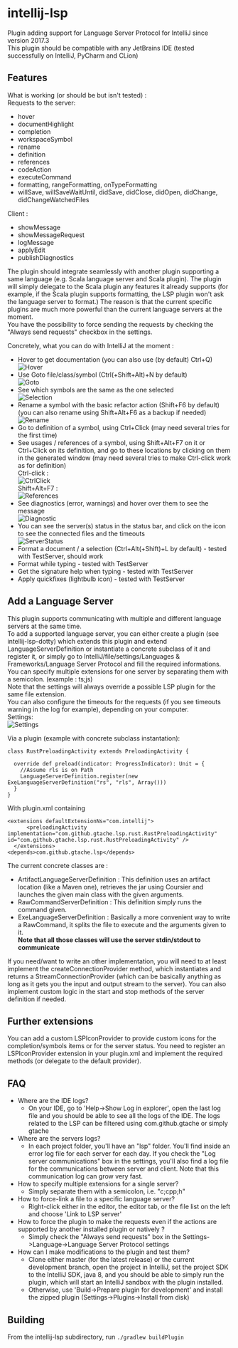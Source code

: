 # intellij-lsp
Plugin adding support for Language Server Protocol for IntelliJ since version 2017.3     
This plugin should be compatible with any JetBrains IDE (tested successfully on IntelliJ, PyCharm and CLion)    

## Features
What is working (or should be but isn't tested) :      
Requests to the server:     
- hover     
- documentHighlight     
- completion     
- workspaceSymbol     
- rename     
- definition     
- references     
- codeAction     
- executeCommand    
- formatting, rangeFormatting, onTypeFormatting    
- willSave, willSaveWaitUntil, didSave, didClose, didOpen, didChange, didChangeWatchedFiles   

Client :      
- showMessage     
- showMessageRequest    
- logMessage    
- applyEdit    
- publishDiagnostics

The plugin should integrate seamlessly with another plugin supporting a same language (e.g. Scala language server and Scala plugin). The plugin will simply delegate to the Scala plugin any features it already supports (for example, if the Scala plugin supports formatting, the LSP plugin won't ask the language server to format.) The reason is that the current specific plugins are much more powerful than the current language servers at the moment.    
You have the possibility to force sending the requests by checking the "Always send requests" checkbox in the settings.

Concretely, what you can do with IntelliJ at the moment :     
- Hover to get documentation (you can also use (by default) Ctrl+Q)    
![Hover](https://github.com/gtache/intellij-lsp/blob/master/doc/images/hover.gif "HoverGif")
- Use Goto file/class/symbol (Ctrl(+Shift+Alt)+N by default)    
![Goto](https://github.com/gtache/intellij-lsp/blob/master/doc/images/goto.gif "GotoGif")
- See which symbols are the same as the one selected   
![Selection](https://github.com/gtache/intellij-lsp/blob/master/doc/images/selection.gif "SelectionGif")
- Rename a symbol with the basic refactor action (Shift+F6 by default) (you can also rename using Shift+Alt+F6 as a backup if needed)         
![Rename](https://github.com/gtache/intellij-lsp/blob/master/doc/images/rename.gif "RenameGif")
- Go to definition of a symbol, using Ctrl+Click (may need several tries for the first time)    
- See usages / references of a symbol, using Shift+Alt+F7 on it or Ctrl+Click on its definition, and go to these locations by clicking on them in the generated window (may need several tries to make Ctrl-click work as for definition)    
Ctrl-click :     
![CtrlClick](https://github.com/gtache/intellij-lsp/blob/master/doc/images/ctrlClick.gif "CtrlClickGif")    
Shift+Alt+F7 :     
![References](https://github.com/gtache/intellij-lsp/blob/master/doc/images/references.gif "ReferencesGif")     
- See diagnostics (error, warnings) and hover over them to see the message    
![Diagnostic](https://github.com/gtache/intellij-lsp/blob/master/doc/images/diagnostic.gif "DiagnosticGif")    
- You can see the server(s) status in the status bar, and click on the icon to see the connected files and the timeouts    
![ServerStatus](https://github.com/gtache/intellij-lsp/blob/master/doc/images/server_status.gif "StatusGif")    
- Format a document / a selection (Ctrl+Alt(+Shift)+L by default) - tested with TestServer, should work     
- Format while typing - tested with TestServer    
- Get the signature help when typing - tested with TestServer     
- Apply quickfixes (lightbulb icon) - tested with TestServer     

## Add a Language Server
This plugin supports communicating with multiple and different language servers at the same time.    
To add a supported language server, you can either create a plugin (see intellij-lsp-dotty) which extends this plugin and extend LanguageServerDefinition or instantiate a concrete subclass of it and register it, or simply go to IntelliJ/file/settings/Languages & Frameworks/Language Server Protocol and fill the required informations. You can specify multiple extensions for one server by separating them with a semicolon. (example : ts;js)        
Note that the settings will always override a possible LSP plugin for the same file extension.    
You can also configure the timeouts for the requests (if you see timeouts warning in the log for example), depending on your computer.    
Settings:    
![Settings](https://github.com/gtache/intellij-lsp/blob/master/doc/images/settings.gif "SettingsGif")

Via a plugin (example with concrete subclass instantation):
```
class RustPreloadingActivity extends PreloadingActivity {

  override def preload(indicator: ProgressIndicator): Unit = {
    //Assume rls is on Path
    LanguageServerDefinition.register(new ExeLanguageServerDefinition("rs", "rls", Array()))
  }
}
```    

With plugin.xml containing
```
<extensions defaultExtensionNs="com.intellij">
      <preloadingActivity implementation="com.github.gtache.lsp.rust.RustPreloadingActivity" id="com.github.gtache.lsp.rust.RustPreloadingActivity" />
  </extensions>
<depends>com.github.gtache.lsp</depends>
```

The current concrete classes are :      
- ArtifactLanguageServerDefinition : This definition uses an artifact location (like a Maven one), retrieves the jar using Coursier and launches the given main class with the given arguments.
- RawCommandServerDefinition : This definition simply runs the command given.
- ExeLanguageServerDefinition : Basically a more convenient way to write a RawCommand, it splits the file to execute and the arguments given to it.    
**Note that all those classes will use the server stdin/stdout to communicate**

If you need/want to write an other implementation, you will need to at least implement the createConnectionProvider method, which instantiates and returns a StreamConnectionProvider (which can be basically anything as long as it gets you the input and output stream to the server). You can also implement custom logic in the start and stop methods of the server definition if needed.

## Further extensions
You can add a custom LSPIconProvider to provide custom icons for the completion/symbols items or for the server status. You need to register an LSPIconProvider extension in your plugin.xml and implement the required methods (or delegate to the default provider).

## FAQ
- Where are the IDE logs?
  - On your IDE, go to 'Help->Show Log in explorer', open the last log file and you should be able to see all the logs of the IDE. The logs related to the LSP can be filtered using com.github.gtache or simply gtache
- Where are the servers logs?
  - In each project folder, you'll have an "lsp" folder. You'll find inside an error log file for each server for each day. If you check the "Log server communications" box in the settings, you'll also find a log file for the communications between server and client. Note that this communication log can grow very fast.
- How to specify multiple extensions for a single server?
  - Simply separate them with a semicolon, i.e. "c;cpp;h"
- How to force-link a file to a specific language server?
  - Right-click either in the editor, the editor tab, or the file list on the left and choose 'Link to LSP server'
- How to force the plugin to make the requests even if the actions are supported by another installed plugin or natively ?
  - Simply check the "Always send requests" box in the Settings->Language->Language Server Protocol settings
- How can I make modifications to the plugin and test them?
  - Clone either master (for the latest release) or the current development branch, open the project in IntelliJ, set the project SDK to the IntelliJ SDK, java 8, and you should be able to simply run the plugin, which will start an IntelliJ sandbox with the plugin installed.
  - Otherwise, use 'Build->Prepare plugin for development' and install the zipped plugin (Settings->Plugins->Install from disk)


## Building
From the intellij-lsp subdirectory, run `./gradlew buildPlugin`
